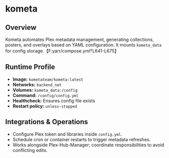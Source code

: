 <!--
title: kometa
description:
published: true
date: 2025-10-19T08:57:42Z
tags:
editor: markdown
-->

# kometa

## Overview
Kometa automates Plex metadata management, generating collections, posters, and overlays based on YAML configuration. It mounts `kometa_data` for config storage.【F:yarr/compose.yml†L641-L675】

## Runtime Profile
- **Image:** `kometateam/kometa:latest`
- **Networks:** `backend_net`
- **Volumes:** `kometa_data:/config`
- **Command:** `/config/config.yml`
- **Healthcheck:** Ensures config file exists
- **Restart policy:** `unless-stopped`

## Integrations & Operations
- Configure Plex token and libraries inside `config.yml`.
- Schedule cron or container restarts to trigger metadata refreshes.
- Works alongside Plex-Hub-Manager; coordinate responsibilities to avoid conflicting edits.
